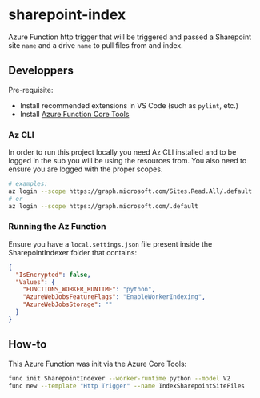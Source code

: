 # sharepoint-index

Azure Function http trigger that will be triggered and passed a Sharepoint site `name` and a drive `name` to pull 
files from and index.

## Developpers

Pre-requisite:
* Install recommended extensions in VS Code (such as `pylint`, etc.)
* Install [Azure Function Core Tools](https://learn.microsoft.com/en-us/azure/azure-functions/functions-run-local?tabs=linux%2Cisolated-process%2Cnode-v4%2Cpython-v2%2Chttp-trigger%2Ccontainer-apps&pivots=programming-language-python#install-the-azure-functions-core-tools)

### Az CLI

In order to run this project locally you need Az CLI installed and to be logged in the sub you will be using the
resources from. You also need to ensure you are logged with the proper scopes.

```bash
# examples:
az login --scope https://graph.microsoft.com/Sites.Read.All/.default
# or 
az login --scope https://graph.microsoft.com/.default
```

### Running the Az Function

Ensure you have a `local.settings.json` file present inside the SharepointIndexer folder that contains:

```json
{
  "IsEncrypted": false,
  "Values": {
    "FUNCTIONS_WORKER_RUNTIME": "python",
    "AzureWebJobsFeatureFlags": "EnableWorkerIndexing",
    "AzureWebJobsStorage": ""
  }
}
```

## How-to

This Azure Function was init via the Azure Core Tools: 

```bash
func init SharepointIndexer --worker-runtime python --model V2
func new --template "Http Trigger" --name IndexSharepointSiteFiles
```
